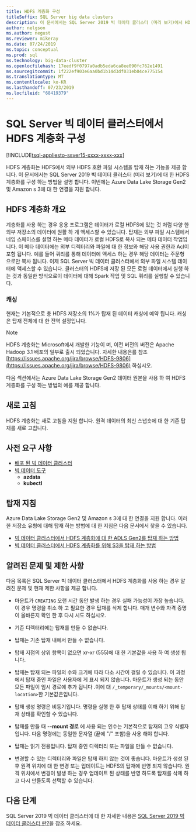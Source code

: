 ```yaml
---
title: HDFS 계층화 구성
titleSuffix: SQL Server big data clusters
description: 이 문서에서는 SQL Server 2019 빅 데이터 클러스터 (미리 보기)에서 HDFS에 외부 Azure Data Lake Storage 파일 시스템을 탑재 하도록 HDFS 계층화를 구성 하는 방법을 설명 합니다.
author: nelgson
ms.author: negust
ms.reviewer: mikeray
ms.date: 07/24/2019
ms.topic: conceptual
ms.prod: sql
ms.technology: big-data-cluster
ms.openlocfilehash: 17eedf9f0797a0adb5eda6ca8ee090fc762e1491
ms.sourcegitcommit: 1f222ef903e6aa0bd1b14d3df031eb04ce775154
ms.translationtype: MT
ms.contentlocale: ko-KR
ms.lasthandoff: 07/23/2019
ms.locfileid: "68419379"
---
```

# <a name="configure-hdfs-tiering-on-sql-server-big-data-clusters"></a>SQL Server 빅 데이터 클러스터에서 HDFS 계층화 구성

[!INCLUDE[tsql-appliesto-ssver15-xxxx-xxxx-xxx](../includes/tsql-appliesto-ssver15-xxxx-xxxx-xxx.md)]

HDFS 계층화는 HDFS에서 외부 HDFS 호환 파일 시스템을 탑재 하는 기능을 제공 합니다. 이 문서에서는 SQL Server 2019 빅 데이터 클러스터 (미리 보기)에 대 한 HDFS 계층화를 구성 하는 방법을 설명 합니다. 이번에는 Azure Data Lake Storage Gen2 및 Amazon s 3에 대 한 연결을 지원 합니다. 

## <a name="hdfs-tiering-overview"></a>HDFS 계층화 개요

계층화를 사용 하는 경우 응용 프로그램은 데이터가 로컬 HDFS에 있는 것 처럼 다양 한 외부 저장소의 데이터에 원활 하 게 액세스할 수 있습니다. 탑재는 외부 파일 시스템에서 네임 스페이스를 설명 하는 메타 데이터가 로컬 HDFS로 복사 되는 메타 데이터 작업입니다. 이 메타 데이터에는 외부 디렉터리와 파일에 대 한 정보와 해당 사용 권한과 Acl이 포함 됩니다. 예를 들어 쿼리를 통해 데이터에 액세스 하는 경우 해당 데이터는 주문형 으로만 복사 됩니다. 이제 SQL Server 빅 데이터 클러스터에서 외부 파일 시스템 데이터에 액세스할 수 있습니다. 클러스터의 HDFS에 저장 된 모든 로컬 데이터에서 실행 하는 것과 동일한 방식으로이 데이터에 대해 Spark 작업 및 SQL 쿼리를 실행할 수 있습니다.

### <a name="caching"></a>캐싱
현재는 기본적으로 총 HDFS 저장소의 1%가 탑재 된 데이터 캐싱에 예약 됩니다. 캐싱은 탑재 전체에 대 한 전역 설정입니다.

> [!NOTE]
> HDFS 계층화는 Microsoft에서 개발한 기능이 며, 이전 버전의 버전은 Apache Hadoop 3.1 배포의 일부로 출시 되었습니다. 자세한 내용은를 참조 [https://issues.apache.org/jira/browse/HDFS-9806](https://issues.apache.org/jira/browse/HDFS-9806) 하십시오.

다음 섹션에서는 Azure Data Lake Storage Gen2 데이터 원본을 사용 하 여 HDFS 계층화를 구성 하는 방법의 예를 제공 합니다.

## <a name="refresh"></a>새로 고침

HDFS 계층화는 새로 고침을 지원 합니다. 원격 데이터의 최신 스냅숏에 대 한 기존 탑재를 새로 고칩니다.

## <a name="prerequisites"></a>사전 요구 사항

- [배포 된 빅 데이터 클러스터](deployment-guidance.md)
- [빅 데이터 도구](deploy-big-data-tools.md)
  - **azdata**
  - **kubectl**

## <a name="mounting-instructions"></a>탑재 지침

Azure Data Lake Storage Gen2 및 Amazon s 3에 대 한 연결을 지원 합니다. 이러한 저장소 유형에 대해 탑재 하는 방법에 대 한 지침은 다음 문서에서 찾을 수 있습니다.

- [빅 데이터 클러스터에서 HDFS 계층화에 대 한 ADLS Gen2를 탑재 하는 방법](hdfs-tiering-mount-adlsgen2.md)
- [빅 데이터 클러스터에서 HDFS 계층화를 위해 S3을 탑재 하는 방법](hdfs-tiering-mount-s3.md)

## <a id="issues"></a>알려진 문제 및 제한 사항

다음 목록은 SQL Server 빅 데이터 클러스터에서 HDFS 계층화를 사용 하는 경우 알려진 문제 및 현재 제한 사항을 제공 합니다.

- 마운트가 `CREATING` 오랜 시간 동안 발생 하는 경우 실패 가능성이 가장 높습니다. 이 경우 명령을 취소 하 고 필요한 경우 탑재를 삭제 합니다. 매개 변수와 자격 증명이 올바른지 확인 한 후 다시 시도 하십시오.

- 기존 디렉터리에는 탑재를 만들 수 없습니다.

- 탑재는 기존 탑재 내에서 만들 수 없습니다.

- 탑재 지점의 상위 항목이 없으면 xr-xr (555)에 대 한 기본값을 사용 하 여 생성 됩니다.

- 탑재는 탑재 되는 파일의 수와 크기에 따라 다소 시간이 걸릴 수 있습니다. 이 과정에서 탑재 중인 파일은 사용자에 게 표시 되지 않습니다. 마운트가 생성 되는 동안 모든 파일이 임시 경로에 추가 됩니다 .이에 대 `/_temporary/_mounts/<mount-location>`한 기본값은입니다.

- 탑재 생성 명령은 비동기입니다. 명령을 실행 한 후 탑재 상태를 이해 하기 위해 탑재 상태를 확인할 수 있습니다.

- 탑재를 만들 때 **--mount 경로** 에 사용 되는 인수는 기본적으로 탑재의 고유 식별자입니다. 다음 명령에는 동일한 문자열 (끝에 "/" 포함)을 사용 해야 합니다.

- 탑재는 읽기 전용입니다. 탑재 중인 디렉터리 또는 파일을 만들 수 없습니다.

- 변경할 수 있는 디렉터리와 파일은 탑재 하지 않는 것이 좋습니다. 마운트가 생성 된 후 원격 위치에 대 한 변경 또는 업데이트는 HDFS의 탑재에 반영 되지 않습니다. 원격 위치에서 변경이 발생 하는 경우 업데이트 된 상태를 반영 하도록 탑재를 삭제 하 고 다시 만들도록 선택할 수 있습니다.

## <a name="next-steps"></a>다음 단계

SQL Server 2019 빅 데이터 클러스터에 대 한 자세한 내용은 [SQL Server 2019 빅 데이터 클러스터 란?](big-data-cluster-overview.md)을 참조 하세요.
